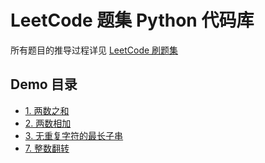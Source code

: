# LeetCode 题集 Python 代码库

所有题目的推导过程详见 [LeetCode 刷题集](https://wxnacy.com/leetcode/)

## Demo 目录

- [1. 两数之和](1-two-sum.py)
- [2. 两数相加](2-add-two-numbers.py)
- [3. 无重复字符的最长子串](3-longest-substring-without-repeating-characters.py)
- [7. 整数翻转](7-reverse-integer.py)
